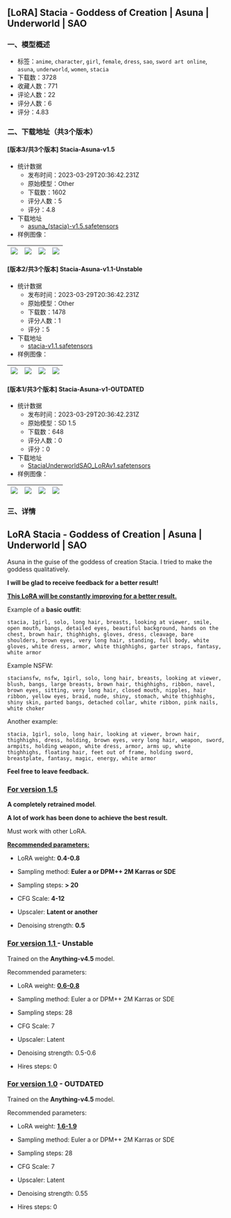 ## [LoRA] Stacia - Goddess of Creation | Asuna | Underworld | SAO
### 一、模型概述

- 标签：`anime`, `character`, `girl`, `female`, `dress`, `sao`, `sword art online`, `asuna`, `underworld`, `women`, `stacia`
- 下载数：3728
- 收藏人数：771
- 评论人数：22
- 评分人数：6
- 评分：4.83

### 二、下载地址（共3个版本）

#### [版本3/共3个版本] Stacia-Asuna-v1.5

- 统计数据
  - 发布时间：2023-03-29T20:36:42.231Z
  - 原始模型：Other
  - 下载数：1602
  - 评分人数：5
  - 评分：4.8
- 下载地址
  - [asuna_(stacia)-v1.5.safetensors](https://civitai.com/api/download/models/31516)
- 样例图像：

| <img src="https://image.civitai.com/xG1nkqKTMzGDvpLrqFT7WA/850fa3e1-a680-48d3-9229-2191a2a35800/width=450/358721.jpeg" /> | <img src="https://image.civitai.com/xG1nkqKTMzGDvpLrqFT7WA/7cdb7229-6442-4340-2ffd-eab4fb8ad300/width=450/358720.jpeg" /> | <img src="https://image.civitai.com/xG1nkqKTMzGDvpLrqFT7WA/2e085f0f-62a4-477b-75e7-4a4fe4c9d300/width=450/358719.jpeg" /> | <img src="https://image.civitai.com/xG1nkqKTMzGDvpLrqFT7WA/8821c6e8-c32b-449c-a768-17ba96418400/width=450/358718.jpeg" /> |
| ---- | ---- | ---- | ---- |

#### [版本2/共3个版本] Stacia-Asuna-v1.1-Unstable

- 统计数据
  - 发布时间：2023-03-29T20:36:42.231Z
  - 原始模型：Other
  - 下载数：1478
  - 评分人数：1
  - 评分：5
- 下载地址
  - [stacia-v1.1.safetensors](https://civitai.com/api/download/models/22691)
- 样例图像：

| <img src="https://image.civitai.com/xG1nkqKTMzGDvpLrqFT7WA/37a2f03a-84af-48f5-c86f-3af9c953b900/width=450/244696.jpeg" /> | <img src="https://image.civitai.com/xG1nkqKTMzGDvpLrqFT7WA/993f9445-00bf-450f-feab-d7edd4a4e200/width=450/244706.jpeg" /> | <img src="https://image.civitai.com/xG1nkqKTMzGDvpLrqFT7WA/c4dee580-41ca-4f86-e9e1-b0e332ba2700/width=450/244705.jpeg" /> | <img src="https://image.civitai.com/xG1nkqKTMzGDvpLrqFT7WA/2e046054-573c-4448-2293-b73a8ce2a000/width=450/244704.jpeg" /> |
| ---- | ---- | ---- | ---- |

#### [版本1/共3个版本] Stacia-Asuna-v1-OUTDATED

- 统计数据
  - 发布时间：2023-03-29T20:36:42.231Z
  - 原始模型：SD 1.5
  - 下载数：648
  - 评分人数：0
  - 评分：0
- 下载地址
  - [StaciaUnderworldSAO_LoRAv1.safetensors](https://civitai.com/api/download/models/18581)
- 样例图像：

| <img src="https://image.civitai.com/xG1nkqKTMzGDvpLrqFT7WA/5dad56a7-e138-46d3-6da1-ef83500eb300/width=450/192397.jpeg" /> | <img src="https://image.civitai.com/xG1nkqKTMzGDvpLrqFT7WA/db3b96ef-44cd-4f76-013b-a903091efe00/width=450/192414.jpeg" /> | <img src="https://image.civitai.com/xG1nkqKTMzGDvpLrqFT7WA/f82096b7-15e8-425d-60af-c38f7a437b00/width=450/192413.jpeg" /> | <img src="https://image.civitai.com/xG1nkqKTMzGDvpLrqFT7WA/3f465e2a-ded7-4702-6228-d7f62040e100/width=450/192412.jpeg" /> |
| ---- | ---- | ---- | ---- |


### 三、详情
<h2>LoRA Stacia - Goddess of Creation | Asuna | Underworld | SAO</h2><p>Asuna in the guise of the goddess of creation Stacia. I tried to make the goddess qualitatively.</p><p><strong>I will be glad to receive feedback for a better result!</strong></p><p><strong><u>This LoRA will be constantly improving for a better result.</u></strong></p><p>Example of a <strong>basic outfit</strong>:</p><pre><code>stacia, 1girl, solo, long hair, breasts, looking at viewer, smile, open mouth, bangs, detailed eyes, beautiful background, hands on the chest, brown hair, thighhighs, gloves, dress, cleavage, bare shoulders, brown eyes, very long hair, standing, full body, white gloves, white dress, armor, white thighhighs, garter straps, fantasy, white armor</code></pre><p>Example NSFW:</p><pre><code>staciansfw, nsfw, 1girl, solo, long hair, breasts, looking at viewer, blush, bangs, large breasts, brown hair, thighhighs, ribbon, navel, brown eyes, sitting, very long hair, closed mouth, nipples, hair ribbon, yellow eyes, braid, nude, shiny, stomach, white thighhighs, shiny skin, parted bangs, detached collar, white ribbon, pink nails, white choker</code></pre><p>Another example:</p><pre><code>stacia, 1girl, solo, long hair, looking at viewer, brown hair, thighhighs, dress, holding, brown eyes, very long hair, weapon, sword, armpits, holding weapon, white dress, armor, arms up, white thighhighs, floating hair, feet out of frame, holding sword, breastplate, fantasy, magic, energy, white armor</code></pre><p><strong>Feel free to leave feedback.</strong></p><h3><u>For version 1.5</u></h3><p><strong>A completely retrained model</strong>.</p><p><strong>A lot of work has been done to achieve the best result.</strong></p><p>Must work with other LoRA.</p><p><strong><u>Recommended parameters:</u></strong></p><ul><li><p>LoRA weight: <strong>0.4-0.8</strong></p></li><li><p>Sampling method: <strong>Euler a or DPM++ 2M Karras or SDE</strong></p></li><li><p>Sampling steps: <strong>&gt; 20</strong></p></li><li><p>CFG Scale: <strong>4-12</strong></p></li><li><p>Upscaler: <strong>Latent or another</strong></p></li><li><p>Denoising strength: <strong>0.5</strong></p></li></ul><p></p><h3><u>For version 1.1 </u>- <strong>Unstable</strong></h3><p>Trained on the <strong>Anything-v4.5 </strong>model.</p><p>Recommended parameters:</p><ul><li><p>LoRA weight: <strong><u>0.6-0.8</u></strong></p></li><li><p>Sampling method: Euler a or DPM++ 2M Karras or SDE</p></li><li><p>Sampling steps: 28</p></li><li><p>CFG Scale: 7</p></li><li><p>Upscaler: Latent</p></li><li><p>Denoising strength: 0.5-0.6</p></li><li><p>Hires steps: 0</p></li></ul><p></p><h3><u>For version 1.0</u> - <strong>OUTDATED</strong></h3><p>Trained on the <strong>Anything-v4.5 </strong>model.</p><p>Recommended parameters:</p><ul><li><p>LoRA weight: <strong><u>1.6-1.9</u></strong></p></li><li><p>Sampling method: Euler a or DPM++ 2M Karras or SDE</p></li><li><p>Sampling steps: 28</p></li><li><p>CFG Scale: 7</p></li><li><p>Upscaler: Latent</p></li><li><p>Denoising strength: 0.55</p></li><li><p>Hires steps: 0</p></li></ul>